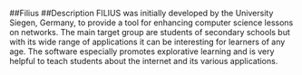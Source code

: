 ﻿##Filius
##Description
FILIUS was initially developed by the University Siegen, Germany, to provide a tool for enhancing computer science lessons on networks. The main target group are students of secondary schools but with its wide range of applications it can be interesting for learners of any age. The software especially promotes explorative learning and is very helpful to teach students about the internet and its various applications.